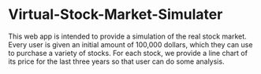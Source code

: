 # Virtual-Stock-Market-Simulater
This web app is intended to provide a simulation of the real stock market. Every user is given an initial amount of 100,000 dollars, which they can use to purchase a variety of stocks. For each stock, we provide a line chart of its price for the last three years so that user can do some analysis.
